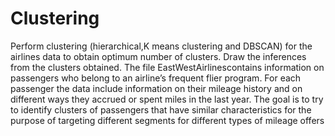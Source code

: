 # Clustering
Perform clustering (hierarchical,K means clustering and DBSCAN) for the airlines data to obtain optimum number of clusters.  Draw the inferences from the clusters obtained.
The file EastWestAirlinescontains information on passengers who belong to an airline’s frequent flier program. For each passenger the data include information on their mileage history and on different ways they accrued or spent miles in the last year. The goal is to try to identify clusters of passengers that have similar characteristics for the purpose of targeting different segments for different types of mileage offers
